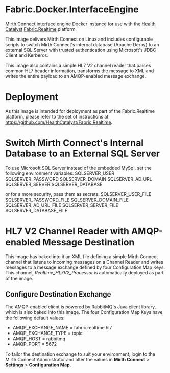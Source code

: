 # Fabric.Docker.InterfaceEngine

[Mirth Connect](https://www.mirth.com/) interface engine Docker instance for use with the [Health Catalyst](https://www.healthcatalyst.com) [Fabric.Realtime](https://github.com/HealthCatalyst/Fabric.Realtime) platform.

This image delivers Mirth Connect on Linux and includes configurable scripts to switch Mirth Connect's internal database (Apache Derby) to an external SQL Server with trusted authentication using Microsoft's JDBC Client and Kerberos.

This image also contains a simple HL7 V2 channel reader that parses common HL7 header information, transforms the message to XML and writes the entire payload to an AMQP-enabled message exchange.

# Deployment

As this image is intended for deployment as part of the Fabric.Realtime platform, please refer to the set of instructions at https://github.com/HealthCatalyst/Fabric.Realtime.

# Switch Mirth Connect's Internal Database to an External SQL Server
To use Microsoft SQL Server instead of the embedded MySql, set the following environment variables:
SQLSERVER_USER
SQLSERVER_PASSWORD
SQLSERVER_DOMAIN
SQLSERVER_AD_URL
SQLSERVER_SERVER
SQLSERVER_DATABASE

or for a more security, pass them as secrets:
SQLSERVER_USER_FILE
SQLSERVER_PASSWORD_FILE
SQLSERVER_DOMAIN_FILE
SQLSERVER_AD_URL_FILE
SQLSERVER_SERVER_FILE
SQLSERVER_DATABASE_FILE

# HL7 V2 Channel Reader with AMQP-enabled Message Destination

This image has baked into it an XML file defining a simple Mirth Connect channel that listens to incoming messages on a Channel Reader and writes messages to a message exchange defined by four Configuration Map Keys. This channel, _Realtime_HL7V2_Processor_ is automatically deployed as part of the image.

## Configure Destination Exchange

The AMQP-enabled client is powered by RabbitMQ's Java client library, which is also baked into this image. The four Configuration Map Keys have the following default values:

* AMQP_EXCHANGE_NAME = fabric.realtime.hl7
* AMQP_EXCHANGE_TYPE = topic
* AMQP_HOST = rabbitmq
* AMQP_PORT = 5672

To tailor the destination exchange to suit your environment, login to the Mirth Connect Administrator and alter the values in **Mirth Connect** > **Settings** > **Configuration Map**.
